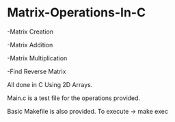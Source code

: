 # Matrix-Operations-In-C

-Matrix Creation

-Matrix Addition

-Matrix Multiplication

-Find Reverse Matrix

All done in C Using 2D Arrays.

Main.c is a test file for the operations provided.

Basic Makefile is also provided. To execute -> make exec
